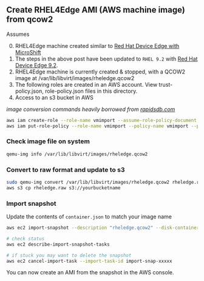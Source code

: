 ## Create RHEL4Edge AMI (AWS machine image) from qcow2

Assumes

0. RHEL4Edge machine created similar to [Red Hat Device Edge with MicroShift](https://cloud.redhat.com/blog/meet-red-hat-device-edge-with-microshift)
1. The steps in the above post have been updated to `RHEL 9.2` with [Red Hat Device Edge 9.2](../README.md).
1. RHEL4Edge machine is currently created & stopped, with a QCOW2 image at /var/lib/libvirt/images/rheledge.qcow2
2. The following roles are created in an AWS account. View trust-policy.json, role-policy.json files in this directory.
3. Access to an s3 bucket in AWS

_image conversion commands heavily borrowed from [rapidsdb.com](https://docs.rapidsdb.com/development/import-qcow2.html)_ 

```bash
aws iam create-role --role-name vmimport --assume-role-policy-document file://trust-policy.json
aws iam put-role-policy --role-name vmimport --policy-name vmimport --policy-document file://role-policy.json
```

### Check image file on system

```bash
qemu-img info /var/lib/libvirt/images/rheledge.qcow2
```

### Convert to raw format and update to s3

```bash
sudo qemu-img convert /var/lib/libvirt/images/rheledge.qcow2 rheledge.raw
aws s3 cp rheledge.raw s3://yourbucketname
```

### Import snapshot

Update the contents of `container.json` to match your image name

```bash
aws ec2 import-snapshot --description "rheledge.qcow2" --disk-container file://container.json

# check status
aws ec2 describe-import-snapshot-tasks

# if stuck you may want to delete the snapshot
aws ec2 cancel-import-task --import-task-id import-snap-xxxxx
```

You can now create an AMI from the snapshot in the AWS console.
